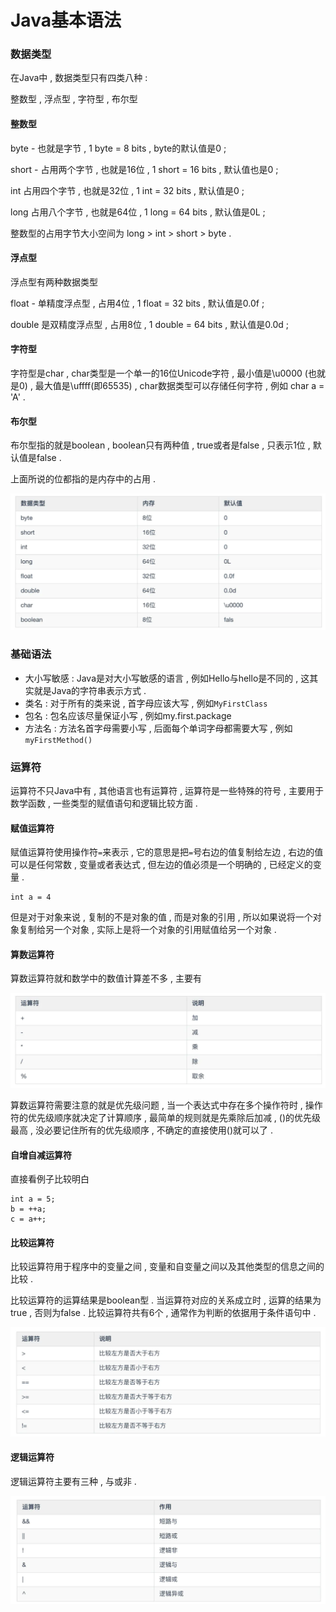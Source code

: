 # Java基本语法

### 数据类型

在Java中 , 数据类型只有四类八种 :

整数型 , 浮点型 , 字符型 , 布尔型

#### 整数型

byte - 也就是字节 , 1 byte = 8 bits , byte的默认值是0 ;

short - 占用两个字节 , 也就是16位 , 1 short = 16 bits , 默认值也是0 ;

int 占用四个字节 , 也就是32位 , 1 int = 32 bits , 默认值是0 ;

long 占用八个字节 , 也就是64位 , 1 long = 64 bits , 默认值是0L ;

整数型的占用字节大小空间为 long &gt; int &gt; short &gt; byte .

#### 浮点型

浮点型有两种数据类型

float - 单精度浮点型 , 占用4位 , 1 float = 32 bits , 默认值是0.0f ;

double 是双精度浮点型 , 占用8位 , 1 double = 64 bits , 默认值是0.0d ;

#### 字符型

字符型是char , char类型是一个单一的16位Unicode字符 , 最小值是\u0000 \(也就是0\) , 最大值是\uffff\(即65535\) , char数据类型可以存储任何字符 , 例如 char a = 'A' .

#### 布尔型

布尔型指的就是boolean , boolean只有两种值 , true或者是false , 只表示1位 , 默认值是false .

上面所说的位都指的是内存中的占用 .

![](/assets/shujuleixing.png)

### 基础语法

* 大小写敏感 : Java是对大小写敏感的语言 , 例如Hello与hello是不同的 , 这其实就是Java的字符串表示方式 . 
* 类名 : 对于所有的类来说 , 首字母应该大写 , 例如`MyFirstClass`
* 包名 : 包名应该尽量保证小写 , 例如my.first.package
* 方法名 : 方法名首字母需要小写 , 后面每个单词字母都需要大写 , 例如`myFirstMethod()`

### 运算符

运算符不只Java中有 , 其他语言也有运算符 , 运算符是一些特殊的符号 , 主要用于数学函数 , 一些类型的赋值语句和逻辑比较方面 .

#### 赋值运算符

赋值运算符使用操作符`=`来表示 , 它的意思是把`=`号右边的值复制给左边 , 右边的值可以是任何常数 , 变量或者表达式 , 但左边的值必须是一个明确的 , 已经定义的变量 .

```
int a = 4
```

但是对于对象来说 , 复制的不是对象的值 , 而是对象的引用 , 所以如果说将一个对象复制给另一个对象 , 实际上是将一个对象的引用赋值给另一个对象 .

#### 算数运算符

算数运算符就和数学中的数值计算差不多 , 主要有

![](/assets/suanshuyunsuanfu.png)

算数运算符需要注意的就是优先级问题 , 当一个表达式中存在多个操作符时 , 操作符的优先级顺序就决定了计算顺序 , 最简单的规则就是先乘除后加减 , \(\)的优先级最高 , 没必要记住所有的优先级顺序 , 不确定的直接使用\(\)就可以了 .

#### 自增自减运算符

直接看例子比较明白

```
int a = 5;
b = ++a;
c = a++;
```

#### 比较运算符

比较运算符用于程序中的变量之间 , 变量和自变量之间以及其他类型的信息之间的比较 .

比较运算符的运算结果是boolean型 . 当运算符对应的关系成立时 , 运算的结果为true , 否则为false . 比较运算符共有6个 , 通常作为判断的依据用于条件语句中 .

![](/assets/bijiaoyunsuanfu.png)

#### 逻辑运算符

逻辑运算符主要有三种 , 与或非 . 

![](/assets/luojiyunsuanfu.png)

